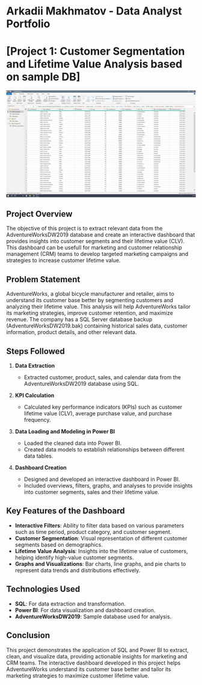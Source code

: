 # Arkadii Makhmatov - Data Analyst Portfolio

# [Project 1: Customer Segmentation and Lifetime Value Analysis based on sample DB]

![Dashboard Animation](Dashboard_animated.gif)

## Project Overview

The objective of this project is to extract relevant data from the AdventureWorksDW2019 database and create an interactive dashboard that provides insights into customer segments and their lifetime value (CLV). This dashboard can be usefull for marketing and customer relationship management (CRM) teams to develop targeted marketing campaigns and strategies to increase customer lifetime value.

## Problem Statement

AdventureWorks, a global bicycle manufacturer and retailer, aims to understand its customer base better by segmenting customers and analyzing their lifetime value. This analysis will help AdventureWorks tailor its marketing strategies, improve customer retention, and maximize revenue. The company has a SQL Server database backup (AdventureWorksDW2019.bak) containing historical sales data, customer information, product details, and other relevant data.

## Steps Followed

1. **Data Extraction**
   - Extracted customer, product, sales, and calendar data from the AdventureWorksDW2019 database using SQL.

2. **KPI Calculation**
   - Calculated key performance indicators (KPIs) such as customer lifetime value (CLV), average purchase value, and purchase frequency.

3. **Data Loading and Modeling in Power BI**
   - Loaded the cleaned data into Power BI.
   - Created data models to establish relationships between different data tables.

4. **Dashboard Creation**
   - Designed and developed an interactive dashboard in Power BI.
   - Included overviews, filters, graphs, and analyses to provide insights into customer segments, sales and their lifetime value.

## Key Features of the Dashboard

- **Interactive Filters**: Ability to filter data based on various parameters such as time period, product category, and customer segment.
- **Customer Segmentation**: Visual representation of different customer segments based on demographics.
- **Lifetime Value Analysis**: Insights into the lifetime value of customers, helping identify high-value customer segments.
- **Graphs and Visualizations**: Bar charts, line graphs, and pie charts to represent data trends and distributions effectively.

## Technologies Used

- **SQL**: For data extraction and transformation.
- **Power BI**: For data visualization and dashboard creation.
- **AdventureWorksDW2019**: Sample database used for analysis.

## Conclusion

This project demonstrates the application of SQL and Power BI to extract, clean, and visualize data, providing actionable insights for marketing and CRM teams. The interactive dashboard developed in this project helps AdventureWorks understand its customer base better and tailor its marketing strategies to maximize customer lifetime value.






